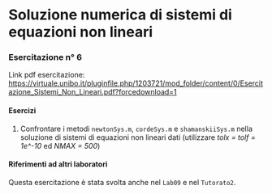 # Soluzione numerica di sistemi di equazioni non lineari

### Esercitazione n° 6

Link pdf esercitazione: https://virtuale.unibo.it/pluginfile.php/1203721/mod_folder/content/0/Esercitazione_Sistemi_Non_Lineari.pdf?forcedownload=1

#### Esercizi

1. Confrontare i metodi `newtonSys.m`, `cordeSys.m` e `shamanskiiSys.m` nella soluzione di sistemi di equazioni non lineari dati (utilizzare _tolx = tolf = 1e^-10_ ed _NMAX = 500_)

#### Riferimenti ad altri laboratori

Questa esercitazione è stata svolta anche nel `Lab09` e nel `Tutorato2`.
